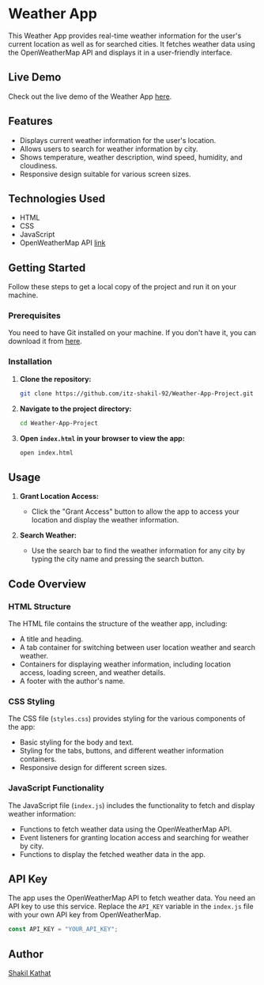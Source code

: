 # Weather App

This Weather App provides real-time weather information for the user's current location as well as for searched cities. It fetches weather data using the OpenWeatherMap API and displays it in a user-friendly interface.

## Live Demo

Check out the live demo of the Weather App [here](https://deluxe-weather-app.netlify.app/).

## Features

- Displays current weather information for the user's location.
- Allows users to search for weather information by city.
- Shows temperature, weather description, wind speed, humidity, and cloudiness.
- Responsive design suitable for various screen sizes.

## Technologies Used

- HTML
- CSS
- JavaScript
- OpenWeatherMap API [link](https://openweathermap.org/api)

## Getting Started

Follow these steps to get a local copy of the project and run it on your machine.

### Prerequisites

You need to have Git installed on your machine. If you don't have it, you can download it from [here](https://git-scm.com/).

### Installation

1. **Clone the repository:**
    ```sh
    git clone https://github.com/itz-shakil-92/Weather-App-Project.git
    ```

2. **Navigate to the project directory:**
    ```sh
    cd Weather-App-Project
    ```

3. **Open `index.html` in your browser to view the app:**
    ```sh
    open index.html
    ```

## Usage

1. **Grant Location Access:**
    - Click the "Grant Access" button to allow the app to access your location and display the weather information.

2. **Search Weather:**
    - Use the search bar to find the weather information for any city by typing the city name and pressing the search button.

## Code Overview

### HTML Structure

The HTML file contains the structure of the weather app, including:
- A title and heading.
- A tab container for switching between user location weather and search weather.
- Containers for displaying weather information, including location access, loading screen, and weather details.
- A footer with the author's name.

### CSS Styling

The CSS file (`styles.css`) provides styling for the various components of the app:
- Basic styling for the body and text.
- Styling for the tabs, buttons, and different weather information containers.
- Responsive design for different screen sizes.

### JavaScript Functionality

The JavaScript file (`index.js`) includes the functionality to fetch and display weather information:
- Functions to fetch weather data using the OpenWeatherMap API.
- Event listeners for granting location access and searching for weather by city.
- Functions to display the fetched weather data in the app.

## API Key

The app uses the OpenWeatherMap API to fetch weather data. You need an API key to use this service. Replace the `API_KEY` variable in the `index.js` file with your own API key from OpenWeatherMap.

```javascript
const API_KEY = "YOUR_API_KEY";

```

## Author 
[Shakil Kathat](https://github.com/itz-shakil-92)

